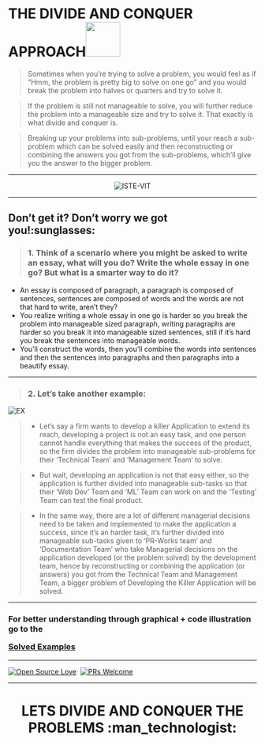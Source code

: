# THE DIVIDE AND CONQUER APPROACH<img src = "https://user-images.githubusercontent.com/77975418/135521510-c561417d-661b-459d-a537-8bbd06122426.png" height = 70px>

> Sometimes when you’re trying to solve a problem, you would feel as if “Hmm, the problem is pretty big to solve on one go” and you would break the problem into halves or quarters and try to solve it. 

> If the problem is still not manageable to solve, you will further reduce the problem into a manageable size and try to solve it. That exactly is what divide and conquer is. 

> Breaking up your problems into sub-problems, until your reach a sub-problem which can be solved easily and then reconstructing or combining the answers you got from the sub-problems, which’ll give you the answer to the bigger problem.

<hr>

<p align="center"><img src="https://user-images.githubusercontent.com/77975418/135478695-3a3098fe-838c-482d-8c1f-5fcbd086bdcf.png"  alt="ISTE-VIT"> </p>

<hr>
  
  
<h2> Don’t get it? Don’t worry we got you!:sunglasses:</h2>
  
  
> <h3> 1. Think of a scenario where you might be asked to write an essay, what will you do? Write the whole essay in one go?  But what is a smarter way to do it? </h3>

- An essay is composed of paragraph, a paragraph is composed of sentences, sentences are composed of words and the words are not that hard to write, aren’t they?
- You realize writing a whole essay in one go is harder so you break the problem into manageable sized paragraph, writing paragraphs are harder so you break it into manageable sized sentences, still if it’s hard you break the sentences into manageable words. 
- You’ll construct the words, then you’ll combine the words into sentences and then the sentences into paragraphs and then paragraphs into a beautify essay.

<hr>

> <h3> 2. Let’s take another example: </h3>

![EX](https://user-images.githubusercontent.com/77975418/135487157-5fa1f9f0-5f04-4bcb-8461-5dbdcd44697d.jpg)



> - Let’s say a firm wants to develop a killer Application to extend its reach, developing a project is not an easy task, and one person cannot handle everything that makes the success of the product, so the firm divides the problem into manageable sub-problems for their ‘Technical Team’ and ‘Management Team’ to solve. 

> - But wait, developing an application is not that easy either, so the application is further divided into manageable sub-tasks so that their ‘Web Dev’ Team and ‘ML’ Team can work on and the ‘Testing’ Team can test the final product.  

> - In the same way, there are a lot of different managerial decisions need to be taken and implemented to make the application a success, since it’s an harder task, it’s further divided into manageable sub-tasks given to ‘PR-Works team’ and ‘Documentation Team’ who take Managerial decisions on the application developed (or the problem solved) by the development team, hence by reconstructing or combining the application (or answers) you got from the Technical Team and Management Team, a bigger problem of Developing the Killer Application will be solved.

<hr>

<h3> For better understanding through graphical + code illustration go to the 
  
[Solved Examples](https://github.com/ISTE-VIT/The-Algo-Companion/tree/main/DIVIDE%20AND%20CONQUER%20APPROACH/SOLVED%20EXAMPLES) 

</h3>



<hr>

        
[![Open Source Love](https://badges.frapsoft.com/os/v1/open-source.svg?v=102)](https://hacktoberfest.digitalocean.com/)&nbsp;
[![PRs Welcome](https://img.shields.io/badge/PRs-welcome-brightgreen.svg?style=flat-square)]()&nbsp;
        
        

<hr>

<h1> <p align ="center"> LETS DIVIDE AND CONQUER THE PROBLEMS :man_technologist:</p> </h1>
